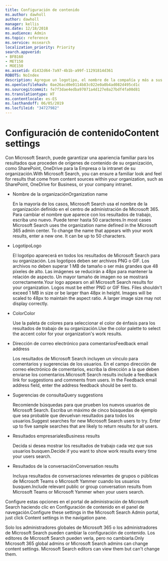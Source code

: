 ```yaml
---
title: Configuración de contenido
ms.author: dawholl
author: dawholl
manager: kellis
ms.date: 12/18/2018
ms.audience: Admin
ms.topic: reference
ms.service: mssearch
localization_priority: Priority
search.appverid:
- BFB160
- MET150
- MOE150
ms.assetid: d1432d64-7a97-4b1b-a99f-11291814d361
ROBOTS: NoIndex
description: Agregue un logotipo, el nombre de la compañía y más a sus resultados de trabajo de Microsoft Search
ms.openlocfilehash: 0ae26acd0e0114b83c022e0a0b4ad082d495cd1c
ms.sourcegitcommit: fe7f3dae4edba97071a4d127e8a27bdf4fa00d81
ms.translationtype: HT
ms.contentlocale: es-ES
ms.lasthandoff: 06/05/2019
ms.locfileid: "34727982"
---
```

# <a name="content-settings"></a><span data-ttu-id="72078-103">Configuración de contenido</span><span class="sxs-lookup"><span data-stu-id="72078-103">Content settings</span></span>

 
<span data-ttu-id="72078-104">Con Microsoft Search, puede garantizar una apariencia familiar para los resultados que proceden de orígenes de contenido de su organización, como SharePoint, OneDrive para la Empresa o la intranet de su organización.</span><span class="sxs-lookup"><span data-stu-id="72078-104">With Microsoft Search, you can ensure a familiar look and feel for results that come from content sources within your organization, such as SharePoint, OneDrive for Business, or your company intranet.</span></span> 
  
- <span data-ttu-id="72078-105">Nombre de la organización</span><span class="sxs-lookup"><span data-stu-id="72078-105">Organization name</span></span>
    
    <span data-ttu-id="72078-p101">En la mayoría de los casos, Microsoft Search usa el nombre de la organización definido en el centro de administración de Microsoft 365. Para cambiar el nombre que aparece con los resultados de trabajo, escriba uno nuevo. Puede tener hasta 50 caracteres.</span><span class="sxs-lookup"><span data-stu-id="72078-p101">In most cases Microsoft Search uses the organization name defined in the Microsoft 365 admin center. To change the name that appears with your work results, enter a new one. It can be up to 50 characters.</span></span>
    
- <span data-ttu-id="72078-109">Logotipo</span><span class="sxs-lookup"><span data-stu-id="72078-109">Logo</span></span>
    
    <span data-ttu-id="72078-p102">El logotipo aparecerá en todos los resultados de Microsoft Search para su organización. Los logotipos deben ser archivos PNG o GIF. Los archivos no deben superar 1 MB de tamaño o ser más grandes que 48 píxeles de alto. Las imágenes se reducirán a 48px para mantener la relación de aspecto. Un mayor tamaño de imagen no se mostrará correctamente.</span><span class="sxs-lookup"><span data-stu-id="72078-p102">Your logo appears on all Microsoft Search results for your organization. Logos must be either PNG or GIF files. Files shouldn't exceed 1 MB in size or be larger than 48px in height. Images will be scaled to 48px to maintain the aspect ratio. A larger image size may not display correctly.</span></span>
    
- <span data-ttu-id="72078-115">Color</span><span class="sxs-lookup"><span data-stu-id="72078-115">Color</span></span>
    
    <span data-ttu-id="72078-116">Use la paleta de colores para seleccionar el color de énfasis para los resultados de trabajo de su organización.</span><span class="sxs-lookup"><span data-stu-id="72078-116">Use the color palette to select the accent color for your organization's work results.</span></span>
    
- <span data-ttu-id="72078-117">Dirección de correo electrónico para comentarios</span><span class="sxs-lookup"><span data-stu-id="72078-117">Feedback email address</span></span>
    
    <span data-ttu-id="72078-p103">Los resultados de Microsoft Search incluyen un vínculo para comentarios y sugerencias de los usuarios. En el campo dirección de correo electrónico de comentarios, escriba la dirección a la que deben enviarse los comentarios.</span><span class="sxs-lookup"><span data-stu-id="72078-p103">Microsoft Search results include a feedback link for suggestions and comments from users. In the Feedback email address field, enter the address feedback should be sent to.</span></span>
    
- <span data-ttu-id="72078-120">Sugerencias de consulta</span><span class="sxs-lookup"><span data-stu-id="72078-120">Query suggestions</span></span>
    
    <span data-ttu-id="72078-p104">Recomiende búsquedas para que prueben los nuevos usuarios de Microsoft Search. Escriba un máximo de cinco búsquedas de ejemplo que sea probable que devuelvan resultados para todos los usuarios.</span><span class="sxs-lookup"><span data-stu-id="72078-p104">Suggest searches for new Microsoft Search users to try. Enter up to five sample searches that are likely to return results for all users.</span></span>
    
- <span data-ttu-id="72078-123">Resultados empresariales</span><span class="sxs-lookup"><span data-stu-id="72078-123">Business results</span></span>
    
    <span data-ttu-id="72078-124">Decida si desea mostrar los resultados de trabajo cada vez que sus usuarios busquen.</span><span class="sxs-lookup"><span data-stu-id="72078-124">Decide if you want to show work results every time your users search.</span></span>
    
- <span data-ttu-id="72078-125">Resultados de la conversación</span><span class="sxs-lookup"><span data-stu-id="72078-125">Conversation results</span></span>
    
    <span data-ttu-id="72078-126">Incluya resultados de conversaciones relevantes de grupos o públicas de Microsoft Teams o Microsoft Yammer cuando los usuarios busquen.</span><span class="sxs-lookup"><span data-stu-id="72078-126">Include relevant public or group conversation results from Microsoft Teams or Microsoft Yammer when your users search.</span></span>
    
<span data-ttu-id="72078-127">Configure estas opciones en el portal de administración de Microsoft Search haciendo clic en Configuración de contenido en el panel de navegación.</span><span class="sxs-lookup"><span data-stu-id="72078-127">Configure these settings in the Microsoft Search Admin portal, just click Content settings in the navigation pane.</span></span>
  
<span data-ttu-id="72078-p105">Solo los administradores globales de Microsoft 365 o los administradores de Microsoft Search pueden cambiar la configuración de contenido. Los editores de Microsoft Search pueden verla, pero no cambiarla.</span><span class="sxs-lookup"><span data-stu-id="72078-p105">Only Microsoft 365 global admins or Microsoft Search admins can change content settings. Microsoft Search editors can view them but can't change them.</span></span>


